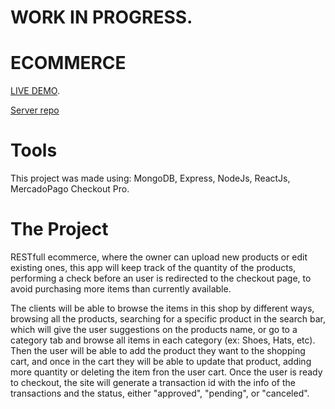 # WORK IN PROGRESS.

# ECOMMERCE

[LIVE DEMO](https://spardutti.github.io/ecommerce-client/).

[Server repo](https://github.com/Spardutti/ecommerce-server)

# Tools

This project was made using: MongoDB, Express, NodeJs, ReactJs, MercadoPago Checkout Pro.

# The Project

RESTfull ecommerce, where the owner can upload new products or edit existing ones, this app will keep track of the quantity of the products,
performing a check before an user is redirected to the checkout page, to avoid purchasing more items than currently available.

The clients will be able to browse the items in this shop by different ways, browsing all the products, searching for a specific product
in the search bar, which will give the user suggestions on the products name, or go to a category tab and browse all items in each category
(ex: Shoes, Hats, etc).
Then the user will be able to add the product they want to the shopping cart, and once in the cart they will be able to update that product, adding more quantity
or deleting the item fron the user cart. Once the user is ready to checkout, the site will generate a transaction id with the info of the transactions and the status, either "approved", "pending", or "canceled".
